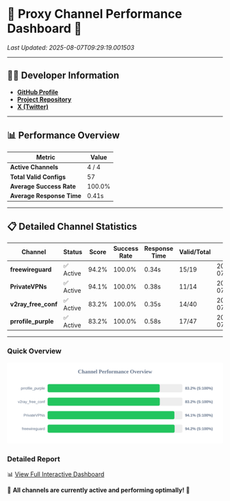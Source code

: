# 🌟 Proxy Channel Performance Dashboard 🌟

_Last Updated: 2025-08-07T09:29:19.001503_

---

## 👩‍💻 Developer Information

- **[GitHub Profile](https://github.com/4n0nymou3)**  
- **[Project Repository](https://github.com/4n0nymou3/multi-proxy-config-fetcher)**  
- **[X (Twitter)](https://x.com/4n0nymou3)**  

---

## 📊 Performance Overview

| Metric                | Value       |
|-----------------------|-------------|
| **Active Channels**   | 4 / 4       |
| **Total Valid Configs** | 57          |
| **Average Success Rate** | 100.0%      |
| **Average Response Time** | 0.41s       |

---

## 📋 Detailed Channel Statistics

| Channel          | Status     | Score  | Success Rate | Response Time | Valid/Total | Last Success               |
|------------------|------------|--------|--------------|---------------|-------------|----------------------------|
| **freewireguard**  | ✅ Active  | 94.2%  | 100.0% | 0.34s         | 15/19       | 2025-08-07T09:29:18.999642 |
| **PrivateVPNs**  | ✅ Active  | 94.1%  | 100.0% | 0.38s         | 11/14       | 2025-08-07T09:29:18.630473 |
| **v2ray_free_conf**  | ✅ Active  | 83.2%  | 100.0% | 0.35s         | 14/40       | 2025-08-07T09:29:18.208887 |
| **prrofile_purple**  | ✅ Active  | 83.2%  | 100.0% | 0.58s         | 17/47       | 2025-08-07T09:29:17.814204 |

---

### Quick Overview
<div align="center">
  <a href="https://raw.githubusercontent.com/nullluser/NullRepo/refs/heads/main/assets/channel_stats_chart.svg">
    <img src="https://raw.githubusercontent.com/nullluser/NullRepo/refs/heads/main/assets/channel_stats_chart.svg" alt="Source Performance Statistics" width="800">
  </a>
</div>

### Detailed Report
📊 [View Full Interactive Dashboard](https://htmlpreview.github.io/?https://github.com/nullluser/NullRepo/blob/main/assets/performance_report.html)

🎉 **All channels are currently active and performing optimally!** 🎉

